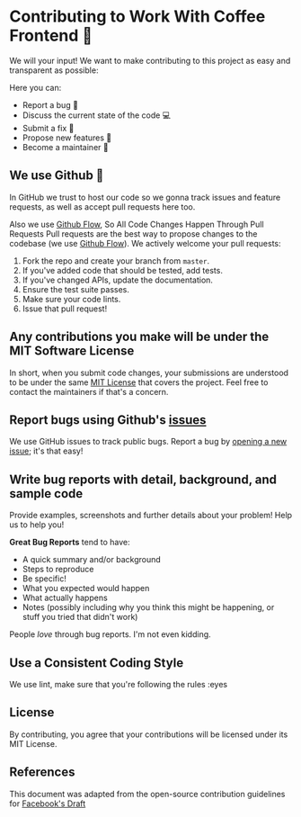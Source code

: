 # Contributing to Work With Coffee Frontend :rocket:

We will your input! We want to make contributing to this project as easy and transparent as possible:

Here you can:

- Report a bug :bug:
- Discuss the current state of the code :computer:
- Submit a fix :hammer:
- Propose new features :space_invader:
- Become a maintainer :police_car:

## We use Github :gift_heart:

In GitHub we trust to host our code so we gonna track issues and feature requests, as well as accept pull requests here too.

Also we use [Github Flow](https://guides.github.com/introduction/flow/index.html), So All Code Changes Happen Through Pull Requests
Pull requests are the best way to propose changes to the codebase (we use [Github Flow](https://guides.github.com/introduction/flow/index.html)). We actively welcome your pull requests:

1. Fork the repo and create your branch from `master`.
2. If you've added code that should be tested, add tests.
3. If you've changed APIs, update the documentation.
4. Ensure the test suite passes.
5. Make sure your code lints.
6. Issue that pull request!

## Any contributions you make will be under the MIT Software License

In short, when you submit code changes, your submissions are understood to be under the same [MIT License](http://choosealicense.com/licenses/mit/) that covers the project. Feel free to contact the maintainers if that's a concern.

## Report bugs using Github's [issues](https://github.com/workwith-coffee/portal/issues)

We use GitHub issues to track public bugs. Report a bug by [opening a new issue](); it's that easy!

## Write bug reports with detail, background, and sample code

Provide examples, screenshots and further details about your problem! Help us to help you!

**Great Bug Reports** tend to have:

- A quick summary and/or background
- Steps to reproduce
- Be specific!
- What you expected would happen
- What actually happens
- Notes (possibly including why you think this might be happening, or stuff you tried that didn't work)

People _love_ through bug reports. I'm not even kidding.

## Use a Consistent Coding Style

We use lint, make sure that you're following the rules :eyes

## License

By contributing, you agree that your contributions will be licensed under its MIT License.

## References

This document was adapted from the open-source contribution guidelines for [Facebook's Draft](https://github.com/facebook/draft-js/blob/a9316a723f9e918afde44dea68b5f9f39b7d9b00/CONTRIBUTING.md)
